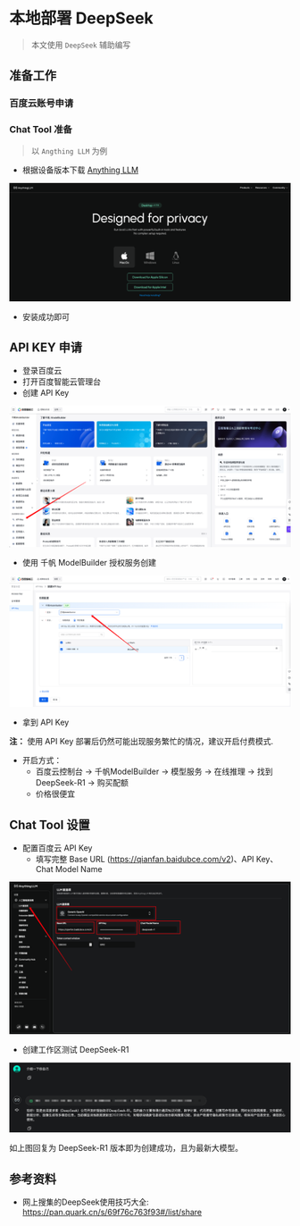 # 本地部署 DeepSeek

> 本文使用 `DeepSeek` 辅助编写

## 准备工作
### 百度云账号申请
### Chat Tool 准备
> 以 `Angthing LLM` 为例

* 根据设备版本下载 [Anything LLM](https://anythingllm.com/desktop)

![](../images/intelligence/anythingllm-website.png)

* 安装成功即可

## API KEY 申请
* 登录百度云
* 打开百度智能云管理台
* 创建 API Key

![](../images/intelligence/create-api-key.png)

* 使用 千帆 ModelBuilder 授权服务创建

![](../images/intelligence/select-model-builder.png)

* 拿到 API Key

**注：** 使用 API Key 部署后仍然可能出现服务繁忙的情况，建议开启付费模式.

* 开启方式：
	* 百度云控制台 -> 千帆ModelBuilder -> 模型服务 -> 在线推理 -> 找到 DeepSeek-R1 -> 购买配额
	* 价格很便宜

## Chat Tool 设置

* 配置百度云 API Key
	* 填写完整 Base URL (https://qianfan.baidubce.com/v2)、API Key、Chat Model Name

![](../images/intelligence/anythingllm-config.png)

* 创建工作区测试 DeepSeek-R1

![](../images/intelligence/anythingllm-check.png)

如上图回复为 DeepSeek-R1 版本即为创建成功，且为最新大模型。

## 参考资料
* 网上搜集的DeepSeek使用技巧大全: https://pan.quark.cn/s/69f76c763f93#/list/share